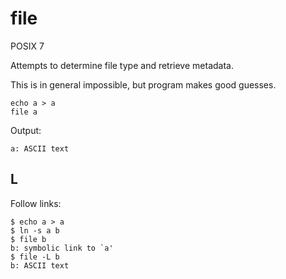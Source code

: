 # file

POSIX 7

Attempts to determine file type and retrieve metadata.

This is in general impossible,
but program makes good guesses.

    echo a > a
    file a

Output:

    a: ASCII text

## L

Follow links:

    $ echo a > a
    $ ln -s a b
    $ file b
    b: symbolic link to `a'
    $ file -L b
    b: ASCII text

